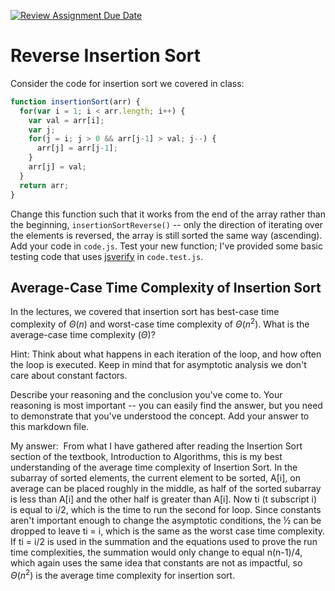 [![Review Assignment Due Date](https://classroom.github.com/assets/deadline-readme-button-24ddc0f5d75046c5622901739e7c5dd533143b0c8e959d652212380cedb1ea36.svg)](https://classroom.github.com/a/Bi-S25fM)
# Reverse Insertion Sort

Consider the code for insertion sort we covered in class:

```javascript
function insertionSort(arr) {
  for(var i = 1; i < arr.length; i++) {
    var val = arr[i];
    var j;
    for(j = i; j > 0 && arr[j-1] > val; j--) {
      arr[j] = arr[j-1];
    }
    arr[j] = val;
  }
  return arr;
}
```

Change this function such that it works from the end of the array rather than
the beginning, `insertionSortReverse()` -- only the direction of
iterating over the elements is reversed, the array is still sorted the same way
(ascending). Add your code in `code.js`. Test your new function; I've provided
some basic testing code that uses [jsverify](https://jsverify.github.io/) in
`code.test.js`.

## Average-Case Time Complexity of Insertion Sort

In the lectures, we covered that insertion sort has best-case time complexity of
$\Theta(n)$ and worst-case time complexity of $\Theta(n^2)$. What is the
average-case time complexity ($\Theta$)?

Hint: Think about what happens in each iteration of the loop, and how often the
loop is executed. Keep in mind that for asymptotic analysis we don't care about
constant factors.

Describe your reasoning and the conclusion you've come to. Your reasoning is
most important -- you can easily find the answer, but you need to demonstrate
that you've understood the concept. Add your answer to this markdown file.


​My answer:
​
From what I have gathered after reading the Insertion Sort section of the textbook, Introduction to Algorithms, this is my best understanding of the average time complexity of Insertion Sort. In the subarray of sorted elements, the current element to be sorted, A[i], on average can be placed roughly in the middle, as half of the sorted subarray is less than A[i] and the other half is greater than A[i]. Now ti (t subscript i) is equal to i/2, which is the time to run the second for loop. Since constants aren't important enough to change the asymptotic conditions, the ½ can be dropped to leave ti = i, which is the same as the worst case time complexity. If ti = i/2 is used in the summation and the equations used to prove the run time complexities, the summation would only change to equal n(n-1)/4, which again uses the same idea that constants are not as impactful, so $\Theta(n^2)$ is the average time complexity for insertion sort.
